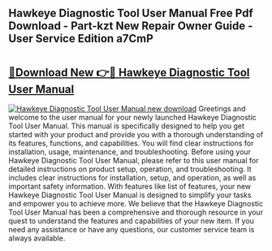 ## Hawkeye Diagnostic Tool User Manual Free Pdf Download - Part-kzt New Repair Owner Guide - User Service Edition a7CmP

# <h2><a href="http://bc6943.oget.top/?id=Hawkeye+Diagnostic+Tool+User+Manual">🔗Download New 👉🔴 Hawkeye Diagnostic Tool User Manual</a></h2>

[![Hawkeye Diagnostic Tool User Manual new download](https://i.imgur.com/5g1atiW.png)](http://bc6943.oget.top/?id=Hawkeye+Diagnostic+Tool+User+Manual)
Greetings and welcome to the user manual for your newly launched Hawkeye Diagnostic Tool User Manual. This manual is specifically designed to help you get started with your product and provide you with a thorough understanding of its features, functions, and capabilities. You will find clear instructions for installation, usage, maintenance, and troubleshooting. Before using your Hawkeye Diagnostic Tool User Manual, please refer to this user manual for detailed instructions on product setup, operation, and troubleshooting. It includes clear instructions for installation, setup, and operation, as well as important safety information. With features like list of features, your new Hawkeye Diagnostic Tool User Manual is designed to simplify your tasks and empower you to achieve more. We believe that the Hawkeye Diagnostic Tool User Manual has been a comprehensive and thorough resource in your quest to understand the features and capabilities of your new item. If you need any assistance or have any questions, our customer service team is always available.
